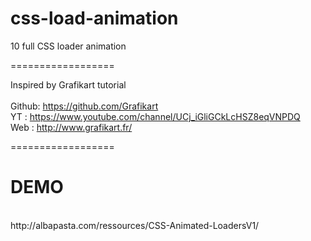 css-load-animation
==================

10 full CSS loader animation

==================

Inspired by Grafikart tutorial <br> <br>
Github: https://github.com/Grafikart <br>
YT : https://www.youtube.com/channel/UCj_iGliGCkLcHSZ8eqVNPDQ <br>
Web : http://www.grafikart.fr/

==================
<h1>DEMO</h1>
<br>
http://albapasta.com/ressources/CSS-Animated-LoadersV1/
